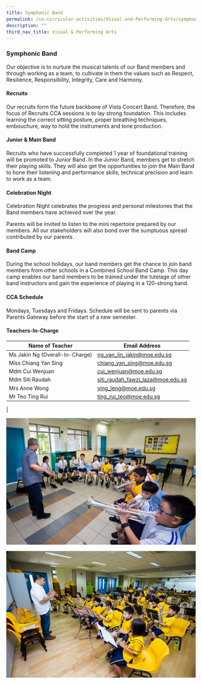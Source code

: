 ```yaml
---
title: Symphonic Band
permalink: /co-curricular-activities/Visual-and-Performing-Arts/symphonic-band/
description: ""
third_nav_title: Visual & Performing Arts
---
```

### Symphonic Band

Our objective is to nurture the musical talents of our Band members and through working as a team, to cultivate in them the values such as Respect, Resilience, Responsibility, Integrity, Care and Harmony.

#### Recruits
Our recruits form the future backbone of Vista Concert Band. Therefore, the focus of Recruits CCA sessions is to lay strong foundation. This includes learning the correct sitting posture, proper breathing techniques, embouchure, way to hold the instruments and tone production.

#### Junior & Main Band
Recruits who have successfully completed 1 year of foundational training will be promoted to Junior Band. In the Junior Band, members get to stretch their playing skills. They will also get the opportunities to join the Main Band to hone their listening and performance skills, technical precision and learn to work as a team.

#### Celebration Night
Celebration Night celebrates the progress and personal milestones that the Band members have achieved over the year.

Parents will be invited to listen to the mini repertoire prepared by our members. All our stakeholders will also bond over the sumptuous spread contributed by our parents.

#### Band Camp
During the school holidays, our band members get the chance to join band members from other schools in a Combined School Band Camp. This day camp enables our band members to be trained under the tutelage of other band instructors and gain the experience of playing in a 120-strong band.

#### CCA Schedule
Mondays, Tuesdays and Fridays. Schedule will be sent to parents via Parents Gateway before the start of a new semester.

#### Teachers-In-Charge

| Name of Teacher | Email Address |
|---|---|
| Ms Jakin Ng (Overall-In-Charge) | [ng_yan_lin_jakin@moe.edu.sg](ng_yan_lin_jakin@moe.edu.sg) |
| Miss Chiang Yan Sing | [chiang_yan_sing@moe.edu.sg](chiang_yan_sing@moe.edu.sg) |
| Mdm Cui Wenjuan | [cui_wenjuan@moe.edu.sg](cui_wenjuan@moe.edu.sg)  |
| Mdm Siti Raudah | [siti_raudah_fawzi_laza@moe.edu.sg](siti_raudah_fawzi_laza@moe.edu.sg) |
| Mrs Anne Wong | [ying_leng@moe.edu.sg](ying_leng@moe.edu.sg) |
| Mr Teo Ting Rui | [ting_rui_teo@moe.edu.sg](ting_rui_teo@moe.edu.sg) |
|

![](/images/band%201.jpg)

![](/images/band%202.jpg)